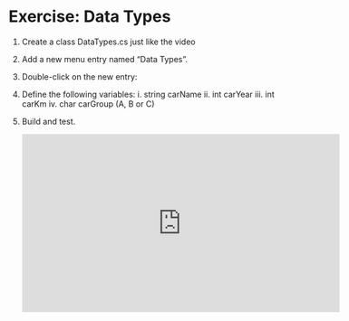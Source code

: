 ﻿# Exercise: Data Types
1. Create a class DataTypes.cs just like the video
2. Add a new menu entry named “Data Types”.
3. Double-click on the new entry:
4. Define the following variables:
    i.	string carName 
    ii. int carYear
    iii. int carKm
    iv. char carGroup (A, B or C)
    
5. Build and test.

    <iframe width="560" height="315" src="https://www.youtube.com/embed/_asGbeIkEgg?list=PL1DEQjXG2xnKI3TL-gsy91eXbh3ytOt6h" frameborder="0" allowfullscreen></iframe>